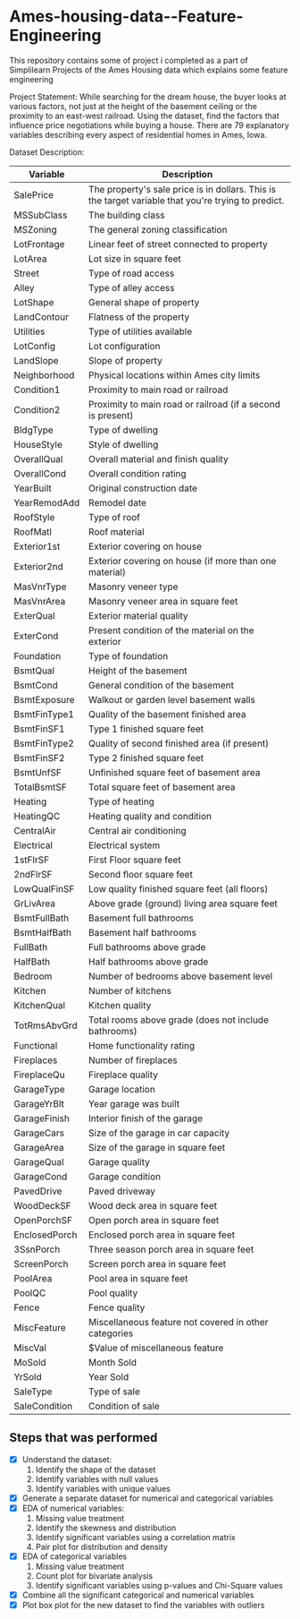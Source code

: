 # Ames-housing-data--Feature-Engineering
This repository contains some of project i completed as a part of Simplilearn Projects of the Ames Housing data which explains some feature engineering 

Project Statement:
While searching for the dream house, the buyer looks at various factors, not just at the height of the basement ceiling or the proximity to an east-west railroad.
Using the dataset, find the factors that influence price negotiations while buying a house.
There are 79 explanatory variables describing every aspect of residential homes in Ames, Iowa.


Dataset Description:

| **Variable**  | **Description**                                                                                     |
| ------------- | --------------------------------------------------------------------------------------------------- |
| SalePrice     | The property's sale price is in dollars. This is the target variable that you're trying to predict. |
| MSSubClass    | The building class                                                                                  |
| MSZoning      | The general zoning classification                                                                   |
| LotFrontage   | Linear feet of street connected to property                                                         |
| LotArea       | Lot size in square feet                                                                             |
| Street        | Type of road access                                                                                 |
| Alley         | Type of alley access                                                                                |
| LotShape      | General shape of property                                                                           |
| LandContour   | Flatness of the property                                                                            |
| Utilities     | Type of utilities available                                                                         |
| LotConfig     | Lot configuration                                                                                   |
| LandSlope     | Slope of property                                                                                   |
| Neighborhood  | Physical locations within Ames city limits                                                          |
| Condition1    | Proximity to main road or railroad                                                                  |
| Condition2    | Proximity to main road or railroad (if a second is present)                                         |
| BldgType      | Type of dwelling                                                                                    |
| HouseStyle    | Style of dwelling                                                                                   |
| OverallQual   | Overall material and finish quality                                                                 |
| OverallCond   | Overall condition rating                                                                            |
| YearBuilt     | Original construction date                                                                          |
| YearRemodAdd  | Remodel date                                                                                        |
| RoofStyle     | Type of roof                                                                                        |
| RoofMatl      | Roof material                                                                                       |
| Exterior1st   | Exterior covering on house                                                                          |
| Exterior2nd   | Exterior covering on house (if more than one material)                                              |
| MasVnrType    | Masonry veneer type                                                                                 |
| MasVnrArea    | Masonry veneer area in square feet                                                                  |
| ExterQual     | Exterior material quality                                                                           |
| ExterCond     | Present condition of the material on the exterior                                                   |
| Foundation    | Type of foundation                                                                                  |
| BsmtQual      | Height of the basement                                                                              |
| BsmtCond      | General condition of the basement                                                                   |
| BsmtExposure  | Walkout or garden level basement walls                                                              |
| BsmtFinType1  | Quality of the basement finished area                                                               |
| BsmtFinSF1    | Type 1 finished square feet                                                                         |
| BsmtFinType2  | Quality of second finished area (if present)                                                        |
| BsmtFinSF2    | Type 2 finished square feet                                                                         |
| BsmtUnfSF     | Unfinished square feet of basement area                                                             |
| TotalBsmtSF   | Total square feet of basement area                                                                  |
| Heating       | Type of heating                                                                                     |
| HeatingQC     | Heating quality and condition                                                                       |
| CentralAir    | Central air conditioning                                                                            |
| Electrical    | Electrical system                                                                                   |
| 1stFlrSF      | First Floor square feet                                                                             |
| 2ndFlrSF      | Second floor square feet                                                                            |
| LowQualFinSF  | Low quality finished square feet (all floors)                                                       |
| GrLivArea     | Above grade (ground) living area square feet                                                        |
| BsmtFullBath  | Basement full bathrooms                                                                             |
| BsmtHalfBath  | Basement half bathrooms                                                                             |
| FullBath      | Full bathrooms above grade                                                                          |
| HalfBath      | Half bathrooms above grade                                                                          |
| Bedroom       | Number of bedrooms above basement level                                                             |
| Kitchen       | Number of kitchens                                                                                  |
| KitchenQual   | Kitchen quality                                                                                     |
| TotRmsAbvGrd  | Total rooms above grade (does not include bathrooms)                                                |
| Functional    | Home functionality rating                                                                           |
| Fireplaces    | Number of fireplaces                                                                                |
| FireplaceQu   | Fireplace quality                                                                                   |
| GarageType    | Garage location                                                                                     |
| GarageYrBlt   | Year garage was built                                                                               |
| GarageFinish  | Interior finish of the garage                                                                       |
| GarageCars    | Size of the garage in car capacity                                                                  |
| GarageArea    | Size of the garage in square feet                                                                   |
| GarageQual    | Garage quality                                                                                      |
| GarageCond    | Garage condition                                                                                    |
| PavedDrive    | Paved driveway                                                                                      |
| WoodDeckSF    | Wood deck area in square feet                                                                       |
| OpenPorchSF   | Open porch area in square feet                                                                      |
| EnclosedPorch | Enclosed porch area in square feet                                                                  |
| 3SsnPorch     | Three season porch area in square feet                                                              |
| ScreenPorch   | Screen porch area in square feet                                                                    |
| PoolArea      | Pool area in square feet                                                                            |
| PoolQC        | Pool quality                                                                                        |
| Fence         | Fence quality                                                                                       |
| MiscFeature   | Miscellaneous feature not covered in other categories                                               |
| MiscVal       | $Value of miscellaneous feature                                                                     |
| MoSold        | Month Sold                                                                                          |
| YrSold        | Year Sold                                                                                           |
| SaleType      | Type of sale                                                                                        |
| SaleCondition | Condition of sale                                                                                   |

## Steps that was performed 

- [x] Understand the dataset:
   1. Identify the shape of the dataset
   2.  Identify variables with null values
   3.  Identify variables with unique values
- [x] Generate a separate dataset for numerical and categorical variables
- [x] EDA of numerical variables:
   1. Missing value treatment
   2. Identify the skewness and distribution
   3. Identify significant variables using a correlation matrix
   4. Pair plot for distribution and density
- [x] EDA of categorical variables
   1. Missing value treatment
   2. Count plot for bivariate analysis
   3. Identify significant variables using p-values and Chi-Square values
- [x] Combine all the significant categorical and numerical variables
- [x] Plot box plot for the new dataset to find the variables with outliers
